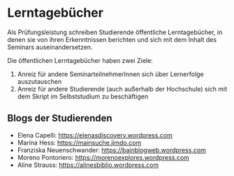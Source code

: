 # Lerntagebücher

Als Prüfungsleistung schreiben Studierende öffentliche Lerntagebücher, in denen sie von ihren Erkenntnissen berichten und sich mit dem Inhalt des Seminars auseinandersetzen.

Die öffentlichen Lerntagebücher haben zwei Ziele:

1. Anreiz für andere SeminarteilnehmerInnen sich über Lernerfolge auszutauschen
2. Anreiz für andere Studierende \(auch außerhalb der Hochschule\) sich mit dem Skript im Selbststudium zu beschäftigen

## Blogs der Studierenden

* Elena Capelli: <https://elenasdiscovery.wordpress.com>
* Marina Hess: <https://mainsuche.jimdo.com>
* Franziska Neuenschwander: <https://bainblogweb.wordpress.com>
* Moreno Pontoriero: <https://morenoexplores.wordpress.com>
* Aline Strauss: <https://alinesbiblio.wordpress.com>
